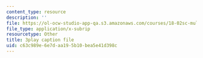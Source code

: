 ```yaml
---
content_type: resource
description: ''
file: https://ol-ocw-studio-app-qa.s3.amazonaws.com/courses/18-02sc-multivariable-calculus-fall-2010/c63c989e6e7daa195b10bea5e41d398c_evxReCLA-fU.srt
file_type: application/x-subrip
resourcetype: Other
title: 3play caption file
uid: c63c989e-6e7d-aa19-5b10-bea5e41d398c
---
```

